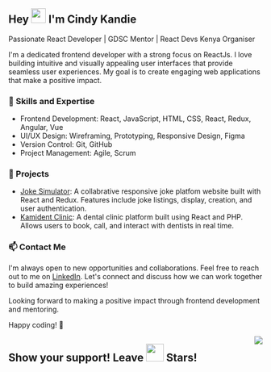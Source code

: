 ## Hey <img src="https://media.giphy.com/media/hvRJCLFzcasrR4ia7z/giphy.gif" width="29px"> I'm Cindy Kandie

Passionate React Developer | GDSC Mentor | React Devs Kenya Organiser

I'm a dedicated frontend developer with a strong focus on ReactJs. I love building intuitive and visually appealing user interfaces that provide seamless user experiences. My goal is to create engaging web applications that make a positive impact.

### 🔧 Skills and Expertise
- Frontend Development: React, JavaScript, HTML, CSS, React, Redux, Angular, Vue
- UI/UX Design: Wireframing, Prototyping, Responsive Design, Figma
- Version Control: Git, GitHub
- Project Management: Agile, Scrum

### 🚀 Projects
- [Joke Simulator](https://github.com/cindykandie/jokes-simulator): A collabrative responsive joke platfom website built with React and Redux. Features include joke listings, display, creation, and user authentication.
- [Kamident Clinic](https://kamident.vercel.app): A dental clinic platform built using React and PHP. Allows users to book, call, and interact with dentists in real time.

### 📫 Contact Me
I'm always open to new opportunities and collaborations. Feel free to reach out to me on [LinkedIn](https://www.linkedin.com/in/cindykandie/). Let's connect and discuss how we can work together to build amazing experiences!

Looking forward to making a positive impact through frontend development and mentoring.

Happy coding! 🚀

<img align="right" src="https://visitor-badge.laobi.icu/badge?page_id=cindykandie">

## Show your support! Leave <img src="https://media.giphy.com/media/l1J3rGigrYfx8aKqI/giphy.gif" width="35px"> Stars!
